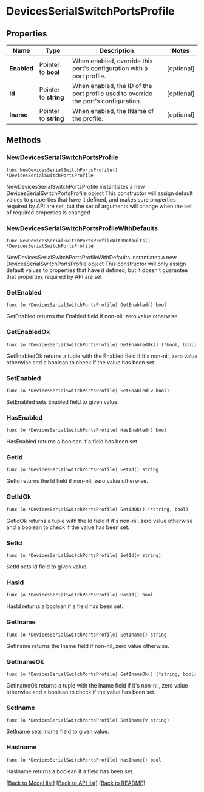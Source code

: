 # DevicesSerialSwitchPortsProfile

## Properties

Name | Type | Description | Notes
------------ | ------------- | ------------- | -------------
**Enabled** | Pointer to **bool** | When enabled, override this port&#39;s configuration with a port profile. | [optional] 
**Id** | Pointer to **string** | When enabled, the ID of the port profile used to override the port&#39;s configuration. | [optional] 
**Iname** | Pointer to **string** | When enabled, the IName of the profile. | [optional] 

## Methods

### NewDevicesSerialSwitchPortsProfile

`func NewDevicesSerialSwitchPortsProfile() *DevicesSerialSwitchPortsProfile`

NewDevicesSerialSwitchPortsProfile instantiates a new DevicesSerialSwitchPortsProfile object
This constructor will assign default values to properties that have it defined,
and makes sure properties required by API are set, but the set of arguments
will change when the set of required properties is changed

### NewDevicesSerialSwitchPortsProfileWithDefaults

`func NewDevicesSerialSwitchPortsProfileWithDefaults() *DevicesSerialSwitchPortsProfile`

NewDevicesSerialSwitchPortsProfileWithDefaults instantiates a new DevicesSerialSwitchPortsProfile object
This constructor will only assign default values to properties that have it defined,
but it doesn't guarantee that properties required by API are set

### GetEnabled

`func (o *DevicesSerialSwitchPortsProfile) GetEnabled() bool`

GetEnabled returns the Enabled field if non-nil, zero value otherwise.

### GetEnabledOk

`func (o *DevicesSerialSwitchPortsProfile) GetEnabledOk() (*bool, bool)`

GetEnabledOk returns a tuple with the Enabled field if it's non-nil, zero value otherwise
and a boolean to check if the value has been set.

### SetEnabled

`func (o *DevicesSerialSwitchPortsProfile) SetEnabled(v bool)`

SetEnabled sets Enabled field to given value.

### HasEnabled

`func (o *DevicesSerialSwitchPortsProfile) HasEnabled() bool`

HasEnabled returns a boolean if a field has been set.

### GetId

`func (o *DevicesSerialSwitchPortsProfile) GetId() string`

GetId returns the Id field if non-nil, zero value otherwise.

### GetIdOk

`func (o *DevicesSerialSwitchPortsProfile) GetIdOk() (*string, bool)`

GetIdOk returns a tuple with the Id field if it's non-nil, zero value otherwise
and a boolean to check if the value has been set.

### SetId

`func (o *DevicesSerialSwitchPortsProfile) SetId(v string)`

SetId sets Id field to given value.

### HasId

`func (o *DevicesSerialSwitchPortsProfile) HasId() bool`

HasId returns a boolean if a field has been set.

### GetIname

`func (o *DevicesSerialSwitchPortsProfile) GetIname() string`

GetIname returns the Iname field if non-nil, zero value otherwise.

### GetInameOk

`func (o *DevicesSerialSwitchPortsProfile) GetInameOk() (*string, bool)`

GetInameOk returns a tuple with the Iname field if it's non-nil, zero value otherwise
and a boolean to check if the value has been set.

### SetIname

`func (o *DevicesSerialSwitchPortsProfile) SetIname(v string)`

SetIname sets Iname field to given value.

### HasIname

`func (o *DevicesSerialSwitchPortsProfile) HasIname() bool`

HasIname returns a boolean if a field has been set.


[[Back to Model list]](../README.md#documentation-for-models) [[Back to API list]](../README.md#documentation-for-api-endpoints) [[Back to README]](../README.md)


